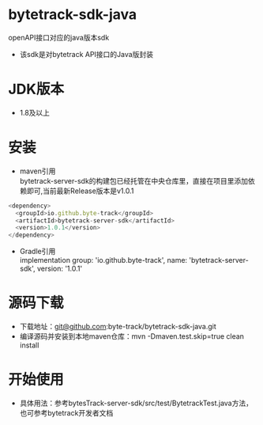 # bytetrack-sdk-java
openAPI接口对应的java版本sdk
- 该sdk是对bytetrack API接口的Java版封装

# JDK版本
- 1.8及以上

# 安装
- maven引用
<br/>bytetrack-server-sdk的构建包已经托管在中央仓库里，直接在项目里添加依赖即可,当前最新Release版本是v1.0.1
```javascript
<dependency>
  <groupId>io.github.byte-track</groupId>
  <artifactId>bytetrack-server-sdk</artifactId>
  <version>1.0.1</version>
</dependency>
```
- Gradle引用
<br>implementation group: 'io.github.byte-track', name: 'bytetrack-server-sdk', version: '1.0.1'

# 源码下载
- 下载地址：git@github.com:byte-track/bytetrack-sdk-java.git
- 编译源码并安装到本地maven仓库：mvn -Dmaven.test.skip=true clean install

# 开始使用
- 具体用法：参考bytesTrack-server-sdk/src/test/BytetrackTest.java方法，也可参考bytetrack开发者文档
